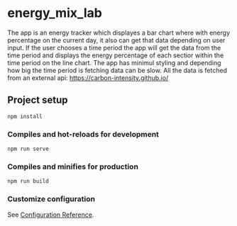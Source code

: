 # energy_mix_lab

The app is an energy tracker which displayes a bar chart where with energy percentage on the current day, it also can get that data depending on user input. If the user chooses a time period the app will get the data from the time period and displays the energy percentage of each sectior within the time period on the line chart. The app has minimul styling and depending how big the time period is fetching data can be slow. All the data is fetched from an external api: https://carbon-intensity.github.io/

## Project setup
```
npm install
```

### Compiles and hot-reloads for development
```
npm run serve
```

### Compiles and minifies for production
```
npm run build
```

### Customize configuration
See [Configuration Reference](https://cli.vuejs.org/config/).
